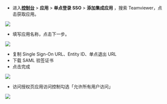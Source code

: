 <IntegrationDetailCard :title="`在 ${$localeConfig.brandName} 中创建应用`">

- 进入[**控制台**](https://console.authing.com) > **应用** > **单点登录 SSO** > **添加集成应用** ，搜索 Teamviewer，点击获取应用。

![](~@imagesZhCn/integration/teamviewer/0-1.png)

- 填写应用名称，点击下一步。

![](~@imagesZhCn/integration/teamviewer/0-2.png)

- 复制 Single Sign-On URL、Entity ID、单点退出 URL
- 下载 SAML 验签证书
- 点击完成

![](~@imagesZhCn/integration/teamviewer/10-3.png)

- 访问授权页应用访问控制勾选「允许所有用户访问」

![](~@imagesZhCn/integration/teamviewer/0-4.png)

</IntegrationDetailCard>
